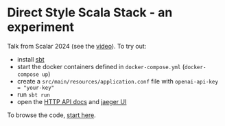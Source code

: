 # Direct Style Scala Stack - an experiment

Talk from Scalar 2024 (see the [video](https://scalar-conf.com/)). To try out:

* install [sbt](https://www.scala-sbt.org/)
* start the docker containers defined in `docker-compose.yml` (`docker-compose up`)
* create a `src/main/resources/application.conf` file with `openai-api-key = "your-key"`
* run `sbt run`
* open the [HTTP API docs](http://localhost:8080/docs) and [jaeger UI](http://localhost:16686) 

To browse the code, [start here](https://github.com/adamw/direct-style-pres/blob/master/src/main/scala/scalar/fastAi.scala).
